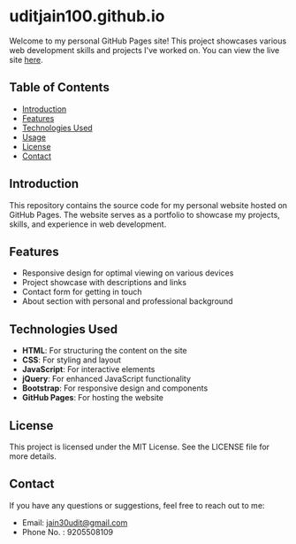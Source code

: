 # uditjain100.github.io

Welcome to my personal GitHub Pages site! This project showcases various web development skills and projects I've worked on. You can view the live site [here](https://uditjain100.github.io/).

## Table of Contents

- [Introduction](https://uditjain100.github.io/#introduction)
- [Features](https://uditjain100.github.io/#features)
- [Technologies Used](https://uditjain100.github.io/#technologies-used)
- [Usage](https://uditjain100.github.io/#usage)
- [License](https://uditjain100.github.io/#license)
- [Contact](https://uditjain100.github.io/#contact)

## Introduction

This repository contains the source code for my personal website hosted on GitHub Pages. The website serves as a portfolio to showcase my projects, skills, and experience in web development.

## Features

- Responsive design for optimal viewing on various devices
- Project showcase with descriptions and links
- Contact form for getting in touch
- About section with personal and professional background

## Technologies Used

- **HTML**: For structuring the content on the site
- **CSS**: For styling and layout
- **JavaScript**: For interactive elements
- **jQuery**: For enhanced JavaScript functionality
- **Bootstrap**: For responsive design and components
- **GitHub Pages**: For hosting the website

## License
This project is licensed under the MIT License. See the LICENSE file for more details.

## Contact
If you have any questions or suggestions, feel free to reach out to me:

- Email: jain30udit@gmail.com
- Phone No. : 9205508109

